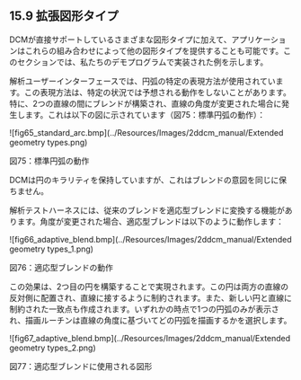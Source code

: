 ## 15.9 拡張図形タイプ

DCMが直接サポートしているさまざまな図形タイプに加えて、アプリケーションはこれらの組み合わせによって他の図形タイプを提供することも可能です。このセクションでは、私たちのデモプログラムで実装された例を示します。

解析ユーザーインターフェースでは、円弧の特定の表現方法が使用されています。この表現方法は、特定の状況では予想される動作をしないことがあります。特に、2つの直線の間にブレンドが構築され、直線の角度が変更された場合に発生します。これは以下の図に示されています（図75：標準円弧の動作）：

![fig65_standard_arc.bmp](../Resources/Images/2ddcm_manual/Extended geometry types.png)

図75：標準円弧の動作

DCMは円のキラリティを保持していますが、これはブレンドの意図を同じに保ちません。

解析テストハーネスには、従来のブレンドを適応型ブレンドに変換する機能があります。角度が変更された場合、適応型ブレンドは以下のように動作します：

![fig66_adaptive_blend.bmp](../Resources/Images/2ddcm_manual/Extended geometry types_1.png)

図76：適応型ブレンドの動作

この効果は、2つ目の円を構築することで実現されます。この円は両方の直線の反対側に配置され、直線に接するように制約されます。また、新しい円と直線に制約された一致点も作成されます。いずれかの時点で1つの円弧のみが表示され、描画ルーチンは直線の角度に基づいてどの円弧を描画するかを選択します。

![fig67_adaptive_blend.bmp](../Resources/Images/2ddcm_manual/Extended geometry types_2.png)

図77：適応型ブレンドに使用される図形
